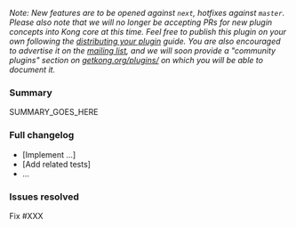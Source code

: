 *Note: New features are to be opened against `next`, hotfixes against `master`.
Please also note that we will no longer be accepting PRs for new plugin concepts
into Kong core at this time. Feel free to publish this plugin on your own
following the [distributing your plugin](https://getkong.org/docs/0.10.x/plugin-development/distribution/#distribute-your-plugin)
guide. You are also encouraged to advertise it on the [mailing list](https://groups.google.com/forum/#!forum/konglayer),
and we will soon provide a "community plugins" section on
[getkong.org/plugins/](http://getkong.org/plugins/) on which you will be able to
document it.*

### Summary

SUMMARY_GOES_HERE

### Full changelog

* [Implement ...]
* [Add related tests]
* ...

### Issues resolved

Fix #XXX
